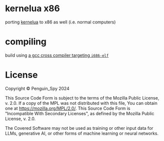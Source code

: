 # kernelua x86
porting [kernelua](https://github.com/Penguin-Spy/kernelua) to x86 as well (i.e. normal computers)

# compiling
build using [a gcc cross compiler targeting `i686-elf`](https://wiki.osdev.org/GCC_Cross-Compiler)

# License
Copyright © Penguin_Spy 2024

This Source Code Form is subject to the terms of the Mozilla Public
License, v. 2.0. If a copy of the MPL was not distributed with this
file, You can obtain one at https://mozilla.org/MPL/2.0/.
This Source Code Form is "Incompatible With Secondary Licenses", as
defined by the Mozilla Public License, v. 2.0.

The Covered Software may not be used as training or other input data
for LLMs, generative AI, or other forms of machine learning or neural
networks.
